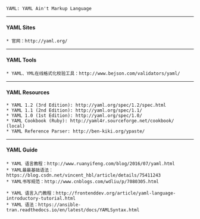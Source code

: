 `YAML: YAML Ain't Markup Language`

---

#### YAML Sites

    * 官网：http://yaml.org/

---

#### YAML Tools
    * YAML、YML在线格式化校验工具：http://www.bejson.com/validators/yaml/

---

#### YAML Resources
    * YAML 1.2 (3rd Edition): http://yaml.org/spec/1.2/spec.html
    * YAML 1.1 (2nd Edition): http://yaml.org/spec/1.1/
    * YAML 1.0 (1st Edition): http://yaml.org/spec/1.0/
    * YAML Cookbook (Ruby): http://yaml4r.sourceforge.net/cookbook/ (local)
    * YAML Reference Parser: http://ben-kiki.org/ypaste/

---

#### YAML Guide

    * YAML 语言教程：http://www.ruanyifeng.com/blog/2016/07/yaml.html
    * YAML最最基础语法：https://blog.csdn.net/vincent_hbl/article/details/75411243
    * YAML书写规范：http://www.cnblogs.com/wdliu/p/7080305.html

    * YAML 语言入门教程：http://frontenddev.org/article/yaml-language-introductory-tutorial.html
    * YAML 语法：https://ansible-tran.readthedocs.io/en/latest/docs/YAMLSyntax.html
